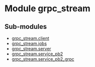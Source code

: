 Module grpc_stream
==================

Sub-modules
-----------
* [grpc_stream.client](client.md)
* [grpc_stream.jobs](jobs.md)
* [grpc_stream.server](server.md)
* [grpc_stream.service_pb2](service_pb2.md)
* [grpc_stream.service_pb2_grpc](service_pb2_grpc.md)